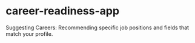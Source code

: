 # career-readiness-app
Suggesting Careers: Recommending specific job positions and fields that match your profile.
